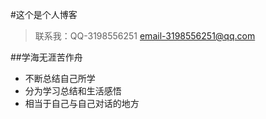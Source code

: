 #这个是个人博客
> 联系我：QQ-3198556251  email-3198556251@qq.com

##学海无涯苦作舟
- 不断总结自己所学
- 分为学习总结和生活感悟
- 相当于自己与自己对话的地方
